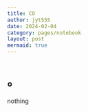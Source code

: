 ```yaml
---
title: CO
author: jyt555
date: 2024-02-04
category: pages/notebook
layout: post
mermaid: true
---
```


# 。

nothing
